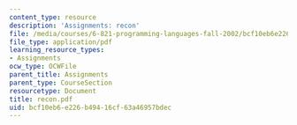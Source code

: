 ```yaml
---
content_type: resource
description: 'Assignments: recon'
file: /media/courses/6-821-programming-languages-fall-2002/bcf10eb6e226b49416cf63a46957bdec_recon.pdf
file_type: application/pdf
learning_resource_types:
- Assignments
ocw_type: OCWFile
parent_title: Assignments
parent_type: CourseSection
resourcetype: Document
title: recon.pdf
uid: bcf10eb6-e226-b494-16cf-63a46957bdec
---
```

